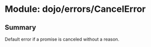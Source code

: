 # Module: dojo/errors/CancelError

## Summary

Default error if a promise is canceled without a reason.
